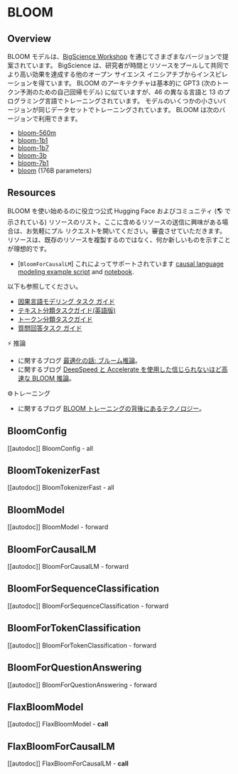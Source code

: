 <!--Copyright 2022 The HuggingFace Team. All rights reserved.

Licensed under the Apache License, Version 2.0 (the "License"); you may not use this file except in compliance with
the License. You may obtain a copy of the License at

http://www.apache.org/licenses/LICENSE-2.0

Unless required by applicable law or agreed to in writing, software distributed under the License is distributed on
an "AS IS" BASIS, WITHOUT WARRANTIES OR CONDITIONS OF ANY KIND, either express or implied. See the License for the
specific language governing permissions and limitations under the License.

⚠️ Note that this file is in Markdown but contain specific syntax for our doc-builder (similar to MDX) that may not be
rendered properly in your Markdown viewer.

-->

# BLOOM

## Overview

BLOOM モデルは、[BigScience Workshop](https://bigscience.huggingface.co/) を通じてさまざまなバージョンで提案されています。 BigScience は、研究者が時間とリソースをプールして共同でより高い効果を達成する他のオープン サイエンス イニシアチブからインスピレーションを得ています。
BLOOM のアーキテクチャは基本的に GPT3 (次のトークン予測のための自己回帰モデル) に似ていますが、46 の異なる言語と 13 のプログラミング言語でトレーニングされています。
モデルのいくつかの小さいバージョンが同じデータセットでトレーニングされています。 BLOOM は次のバージョンで利用できます。

- [bloom-560m](https://huggingface.co/bigscience/bloom-560m)
- [bloom-1b1](https://huggingface.co/bigscience/bloom-1b1)
- [bloom-1b7](https://huggingface.co/bigscience/bloom-1b7)
- [bloom-3b](https://huggingface.co/bigscience/bloom-3b)
- [bloom-7b1](https://huggingface.co/bigscience/bloom-7b1)
- [bloom](https://huggingface.co/bigscience/bloom) (176B parameters)

## Resources

BLOOM を使い始めるのに役立つ公式 Hugging Face およびコミュニティ (🌎 で示されている) リソースのリスト。ここに含めるリソースの送信に興味がある場合は、お気軽にプル リクエストを開いてください。審査させていただきます。リソースは、既存のリソースを複製するのではなく、何か新しいものを示すことが理想的です。

<PipelineTag pipeline="text-generation"/>

- [`BloomForCausalLM`] これによってサポートされています [causal language modeling example script](https://github.com/huggingface/transformers/tree/main/examples/pytorch/language-modeling#gpt-2gpt-and-causal-language-modeling) and [notebook](https://colab.research.google.com/github/huggingface/notebooks/blob/main/examples/language_modeling.ipynb).

以下も参照してください。
- [因果言語モデリング タスク ガイド](../tasks/language_modeling)
- [テキスト分類タスクガイド(英語版)](../../en/tasks/sequence_classification)
- [トークン分類タスクガイド](../tasks/token_classification)
- [質問回答タスク ガイド](../tasks/question_answering)


⚡️ 推論
-  に関するブログ  [最適化の話: ブルーム推論](https://huggingface.co/blog/bloom-inference-optimization)。
- に関するブログ [DeepSpeed と Accelerate を使用した信じられないほど高速な BLOOM 推論](https://huggingface.co/blog/bloom-inference-pytorch-scripts)。

⚙️トレーニング
- に関するブログ [BLOOM トレーニングの背後にあるテクノロジー](https://huggingface.co/blog/bloom-megatron-deepspeed)。

## BloomConfig

[[autodoc]] BloomConfig
    - all

## BloomTokenizerFast

[[autodoc]] BloomTokenizerFast
    - all


<frameworkcontent>
<pt>

## BloomModel

[[autodoc]] BloomModel
    - forward

## BloomForCausalLM

[[autodoc]] BloomForCausalLM
    - forward

## BloomForSequenceClassification

[[autodoc]] BloomForSequenceClassification
    - forward

## BloomForTokenClassification

[[autodoc]] BloomForTokenClassification
    - forward

## BloomForQuestionAnswering

[[autodoc]] BloomForQuestionAnswering
    - forward

</pt>
<jax>

## FlaxBloomModel

[[autodoc]] FlaxBloomModel
    - __call__

## FlaxBloomForCausalLM

[[autodoc]] FlaxBloomForCausalLM
    - __call__

</jax>
</frameworkcontent>
